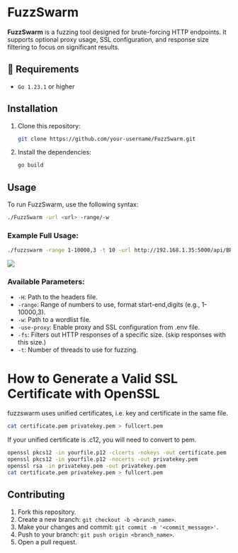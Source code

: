 # FuzzSwarm

**FuzzSwarm** is a fuzzing tool designed for brute-forcing HTTP endpoints. It supports optional proxy usage, SSL configuration, and response size filtering to focus on significant results.

## 📃 Requirements

- `Go 1.23.1` or higher

## Installation

1. Clone this repository:
    ```bash
    git clone https://github.com/your-username/FuzzSwarm.git
    ```

2. Install the dependencies:
    ```bash
    go build
    ```

## Usage

To run FuzzSwarm, use the following syntax:

```bash
./FuzzSwarm -url <url> -range/-w
```

### Example Full Usage:

```bash
./fuzzswarm -range 1-10000,3 -t 10 -url http://192.168.1.35:5000/api/BRUTE -rl 6 -use-proxy -fs 34
```
<img src="https://i.imgur.com/m1wXsMB.png">

### Available Parameters:

- `-H`: Path to the headers file.
- `-range`: Range of numbers to use, format start-end,digits (e.g., 1-10000,3).
- `-w`: Path to a wordlist file.
- `-use-proxy`: Enable proxy and SSL configuration from .env file.
- `-fs`: Filters out HTTP responses of a specific size. (skip responses with this size.)
- `-t`: Number of threads to use for fuzzing.

# How to Generate a Valid SSL Certificate with OpenSSL
fuzzswarm uses unified certificates, i.e. key and certificate in the same file.

```bash
cat certificate.pem privatekey.pem > fullcert.pem
```
If your unified certificate is .c12, you will need to convert to pem.
```bash
openssl pkcs12 -in yourfile.p12 -clcerts -nokeys -out certificate.pem
openssl pkcs12 -in yourfile.p12 -nocerts -out privatekey.pem
openssl rsa -in privatekey.pem -out privatekey.pem
cat certificate.pem privatekey.pem > fullcert.pem
```

## Contributing

1. Fork this repository.
2. Create a new branch: `git checkout -b <branch_name>`.
3. Make your changes and commit: `git commit -m '<commit_message>'`.
4. Push to your branch: `git push origin <branch_name>`.
5. Open a pull request.
